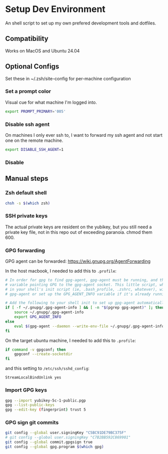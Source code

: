 # Setup Dev Environment

An shell script to set up my own prefered development tools and dotfiles.

## Compatibility

Works on MacOS and Ubuntu 24.04

## Optional Configs

Set these in ~/.zsh/site-config for per-machine configuration

### Set a prompt color

Visual cue for what machine I'm logged into.

```sh
export PROMPT_PRIMARY='005'
```

### Disable ssh agent

On machines I only ever ssh to, I want to forward my ssh agent and not start
one on the remote machine.

```sh
export DISABLE_SSH_AGENT=1
```

### Disable


## Manual steps

### Zsh default shell

```sh
chsh -s $(which zsh)
```

### SSH private keys

The actual private keys are resident on the yubikey, but you still need a
private key file, not in this repo out of exceeding paranoia. chmod them 600.

### GPG forwarding

GPG agent can be forwarded: https://wiki.gnupg.org/AgentForwarding

In the host macbook, I needed to add this to `.profile`:

```sh
# In order for gpg to find gpg-agent, gpg-agent must be running, and there must be an env
# variable pointing GPG to the gpg-agent socket. This little script, which must be sourced
# in your shell's init script (ie, .bash_profile, .zshrc, whatever), will either start
# gpg-agent or set up the GPG_AGENT_INFO variable if it's already running.

# Add the following to your shell init to set up gpg-agent automatically for every shell
if [ -f ~/.gnupg/.gpg-agent-info ] && [ -n "$(pgrep gpg-agent)" ]; then
    source ~/.gnupg/.gpg-agent-info
    export GPG_AGENT_INFO
else
    eval $(gpg-agent --daemon --write-env-file ~/.gnupg/.gpg-agent-info)
fi
```

On the target ubuntu machine, I needed to add this to `.profile`:

```sh
if command -v gpgconf; then
    gpgconf --create-socketdir
fi
```

and this setting to `/etc/ssh/sshd_config`:

```
StreamLocalBindUnlink yes
```

### Import GPG keys

```sh
gpg --import yubikey-5c-1-public.pgp
gpg --list-public-keys
gpg --edit-key (fingerprint) trust 5
```

### GPG sign git commits

```sh
git config --global user.signingKey "C5BC91DE79BC375F"
# git config --global user.signingKey "C7B2BB592C869901"
git config --global commit.gpgsign true
git config --global gpg.program $(which gpg)
```
